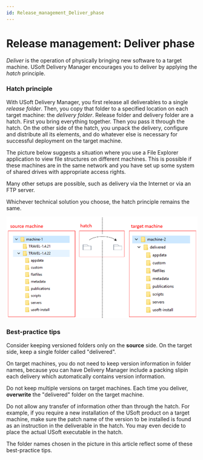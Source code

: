 ```yaml
---
id: Release_management_Deliver_phase
---
```


# Release management: Deliver phase

*Deliver* is the operation of physically bringing new software to a target machine. USoft Delivery Manager encourages you to deliver by applying the *hatch* principle.

### Hatch principle

With USoft Delivery Manager, you first release all deliverables to a single *release folder*. Then, you copy that folder to a specified location on each target machine: the *delivery folder*. Release folder and delivery folder are a hatch. First you bring everything together. Then you pass it through the hatch. On the other side of the hatch, you unpack the delivery, configure and distribute all its elements, and do whatever else is necessary for successful deployment on the target machine.

The picture below suggests a situation where you use a File Explorer application to view file structures on different machines. This is possible if these machines are in the same network and you have set up some system of shared drives with appropriate access rights.

Many other setups are possible, such as delivery via the Internet or via an FTP server.

Whichever technical solution you choose, the hatch principle remains the same.

![](./assets/b6ab5976-24b2-4164-b9c4-8e4145a1ec42.png)

### Best-practice tips

Consider keeping versioned folders only on the **source** side. On the target side, keep a single folder called "delivered".

On target machines, you do not need to keep version information in folder names, because you can have Delivery Manager include a packing slipin each delivery which automatically contains version information.

Do not keep multiple versions on target machines. Each time you deliver, **overwrite** the "delivered" folder on the target machine.

Do not allow any transfer of information other than through the hatch. For example, if you require a new installation of the USoft product on a target machine, make sure the patch name of the version to be installed is found as an instruction in the deliverable in the hatch. You may even decide to place the actual USoft executable in the hatch.

The folder names chosen in the picture in this article reflect some of these best-practice tips.